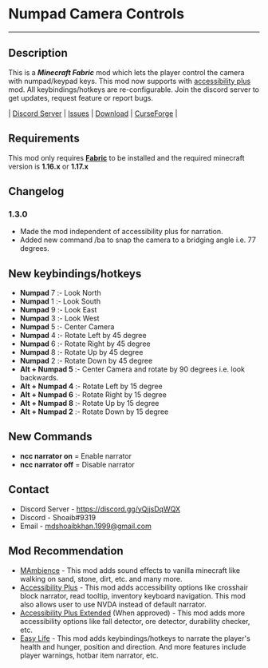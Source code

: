 # Numpad Camera Controls

___

## Description

This is a ___Minecraft Fabric___ mod which lets the player control the camera with numpad/keypad keys. This mod now supports with [accessibility plus](https://www.curseforge.com/minecraft/mc-mods/accessibility-plus) mod. All keybindings/hotkeys are re-configurable. Join the discord server to get updates, request feature or report bugs.

| [Discord Server](https://discord.gg/yQjjsDqWQX) | [Issues](https://github.com/accessible-minecraft/numpad-camera-controls/issues) | [Download](https://www.curseforge.com/minecraft/mc-mods/numpad-keypad-camera-controls/files) | [CurseForge](https://www.curseforge.com/minecraft/mc-mods/numpad-keypad-camera-controls) |

## Requirements

This mod only requires __[Fabric](https://fabricmc.net/wiki/install)__ to be installed and the required minecraft version is __1.16.x__ or __1.17.x__

## Changelog


### 1.3.0

- Made the mod independent of accessibility plus for narration.
- Added new command /ba to snap the camera to a bridging angle i.e. 77 degrees.

## New keybindings/hotkeys

- **Numpad** 7 :-  Look North
- **Numpad** 1 :-  Look South
- **Numpad** 9 :-  Look East
- **Numpad** 3 :-  Look West
- **Numpad** 5 :-  Center Camera
- **Numpad** 4 :-  Rotate Left by 45 degree
- **Numpad** 6 :-  Rotate Right by 45 degree
- **Numpad** 8 :-  Rotate Up by 45 degree
- **Numpad** 2 :-  Rotate Down by 45 degree
- **Alt + Numpad 5** :- Center Camera and rotate by 90 degrees i.e. look backwards.
- **Alt + Numpad 4** :- Rotate Left by 15 degree
- **Alt + Numpad 6** :- Rotate Right by 15 degree
- **Alt + Numpad 8** :- Rotate Up by 15 degree
- **Alt + Numpad 2** :- Rotate Down by 15 degree

## New Commands

- **ncc narrator on** = Enable narrator
- **ncc narrator off** = Disable narrator

## Contact

- Discord Server - https://discord.gg/yQjjsDqWQX
- Discord - Shoaib#9319 
- Email - mdshoaibkhan.1999@gmail.com

## Mod Recommendation

- [MAmbience](https://www.curseforge.com/minecraft/mc-mods/mambience) - This mod adds sound effects to vanilla minecraft like walking on sand, stone, dirt, etc. and many more.
- [Accessibility Plus](https://www.curseforge.com/minecraft/mc-mods/accessibility-plus) - This mod adds accessibility options like crosshair block narrator, read tooltip, inventory keyboard navigation. This mod also allows user to use NVDA instead of default narrator.
- [Accessibility Plus Extended](https://www.curseforge.com/minecraft/mc-mods/accessibility-plus-extended) (When approved) - This mod adds more accessibility options like fall detector, ore detector, durability checker, etc.
- [Easy Life](https://www.curseforge.com/minecraft/mc-mods/easy-life) - This mod adds keybindings/hotkeys to narrate the player's health and hunger, position and direction. And more features include player warnings, hotbar item narrator, etc.

